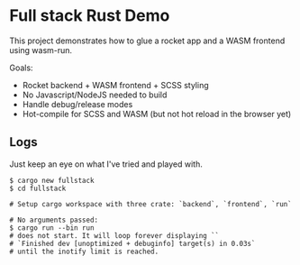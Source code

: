 # Full stack Rust Demo

This project demonstrates how to glue a rocket app and a WASM frontend using
wasm-run.

Goals:

- Rocket backend + WASM frontend + SCSS styling
- No Javascript/NodeJS needed to build
- Handle debug/release modes
- Hot-compile for SCSS and WASM (but not hot reload in the browser yet)

## Logs

Just keep an eye on what I've tried and played with.


    $ cargo new fullstack
    $ cd fullstack

    # Setup cargo workspace with three crate: `backend`, `frontend`, `run`
    
    # No arguments passed:
    $ cargo run --bin run
    # does not start. It will loop forever displaying ``
    # `Finished dev [unoptimized + debuginfo] target(s) in 0.03s`
    # until the inotify limit is reached.
